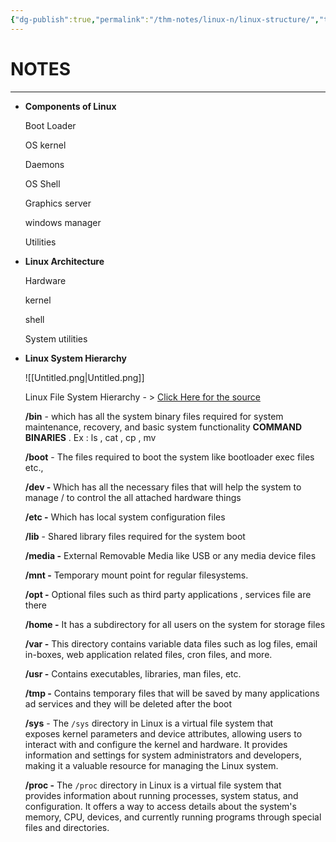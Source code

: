 ```yaml
---
{"dg-publish":true,"permalink":"/thm-notes/linux-n/linux-structure/","title":"Linux Structure","tags":["linux"]}
---
```


# NOTES

---

- **Components of Linux**
    
    Boot Loader
    
    OS kernel
    
    Daemons
    
    OS Shell
    
    Graphics server
    
    windows manager
    
    Utilities
    
- **Linux Architecture**
    
    Hardware
    
    kernel
    
    shell
    
    System utilities
    
- **Linux System Hierarchy**
    
    ![[Untitled.png\|Untitled.png]]
    
    Linux File System Hierarchy - > [Click Here for the source](https://enterprise.hackthebox.com/academy-lab/692/3035/modules/18/94)
    
    **/bin** - which has all the system binary files required for system maintenance, recovery, and basic system functionality **COMMAND BINARIES** . Ex : ls , cat , cp , mv
    
    **/boot** - The files required to boot the system like bootloader exec files etc.,
    
    **/dev -** Which has all the necessary files that will help the system to manage / to control the all attached hardware things
    
    **/etc -** Which has local system configuration files
    
    **/lib** - Shared library files required for the system boot
    
    **/media -** External Removable Media like USB or any media device files
    
    **/mnt -** Temporary mount point for regular filesystems.
    
    **/opt -** Optional files such as third party applications , services file are there
    
    **/home -** It has a subdirectory for all users on the system for storage files
    
    **/var -** This directory contains variable data files such as log files, email in-boxes, web application related files, cron files, and more.
    
    **/usr -** Contains executables, libraries, man files, etc.
    
    **/tmp -** Contains temporary files that will be saved by many applications ad services and they will be deleted after the boot
    
    **/sys** - The `/sys` directory in Linux is a virtual file system that  
    exposes kernel parameters and device attributes, allowing users to  
    interact with and configure the kernel and hardware. It provides  
    information and settings for system administrators and developers,  
    making it a valuable resource for managing the Linux system.  
    
    **/proc -** The `/proc` directory in Linux is a virtual file system that  
    provides information about running processes, system status, and  
    configuration. It offers a way to access details about the system's  
    memory, CPU, devices, and currently running programs through special  
    files and directories.